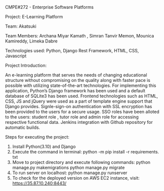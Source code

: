 CMPE#272 - Enterprise Software Platforms

Project: E-Learning Platform

Team: Akatsuki

Team Members: Archana Miyar Kamath , Simran Tanvir Memon, Mounica Kamireddy, Limeka Dabre

Technologies used: Python, Django Rest Framework, HTML, CSS, Javascript

Project Introduction:

An e-learning platform that serves the needs of changing educational structure without compromising on the quality along with faster pace is possible with utilizing state-of-the-art technologies. For implementing this application, Python’s Django framework has been used and a default database of SQLite3 has been used. Frontend technologies such as HTML, CSS, JS and jQuery were used as a part of template engine support that Django provides. Signle-sign-on authentication with SSL encryption has been provided to the users for a secure usage. SSO roles have been alloted to the users: student role , tutor role and admin role for accessing respective functional data.  Jenkins integration with Github repository for automatic builds.

Steps for executing the project:

1. Install Python(3.10) and Django
2. Execute the command in terminal: python -m pip install -r requirements. txt
3. Move to project directory and execute following commands: python manage.py makemigrations
                                                             python manage.py migrate
4. To run server on localhost:   python manage.py runserver
5. To check for the deployed version on AWS EC2 instance, visit: https://35.87.10.240:8443/

